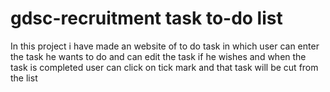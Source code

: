# gdsc-recruitment task to-do list
In this project i have made an website of to do task in which user can enter the task he wants to do and can edit the task if he wishes and when the task is completed user can click on tick mark and that task will be cut from the list 
